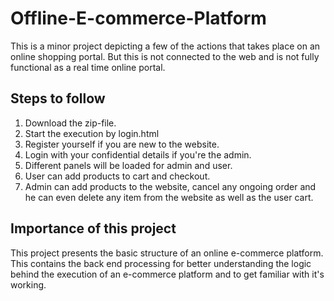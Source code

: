 # Offline-E-commerce-Platform
This is a minor project depicting a few of the actions that takes place on an online shopping portal. But this is not connected to the web and is not fully functional as a real time online portal. 

## Steps to follow
1. Download the zip-file.
2. Start the execution by login.html
3. Register yourself if you are new to the website.
4. Login with your confidential details if you're the admin.
5. Different panels will be loaded for admin and user.
6. User can add products to cart and checkout.
7. Admin can add products to the website, cancel any ongoing order and he can even delete any item from the website as well as the user cart.

## Importance of this project
This project presents the basic structure of an online e-commerce platform. This contains the back end processing for better understanding the logic behind the execution of an e-commerce platform and to get familiar with it's working.
